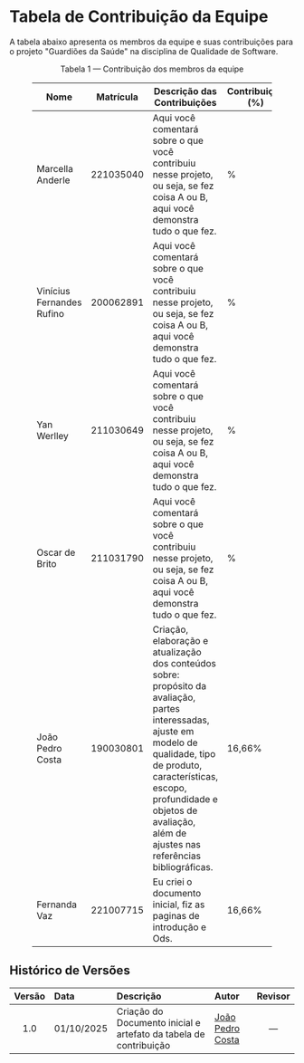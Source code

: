 # Tabela de Contribuição da Equipe

A tabela abaixo apresenta os membros da equipe e suas contribuições para o projeto "Guardiões da Saúde" na disciplina de Qualidade de Software.

<figure markdown>

<p style="text-align: center">Tabela 1 — Contribuição dos membros da equipe</p>

| Nome                  | Matrícula   | Descrição das Contribuições                                 | Contribuição (%)|
|-----------------------|-------------|-------------------------------------------------------------|-----------------|
| Marcella Anderle      | 221035040   |  Aqui você comentará sobre o que você contribuiu nesse projeto, ou seja, se fez coisa A ou B, aqui você demonstra tudo o que fez.                                                  |   %             |
| Vinícius Fernandes Rufino | 200062891   |  Aqui você comentará sobre o que você contribuiu nesse projeto, ou seja, se fez coisa A ou B, aqui você demonstra tudo o que fez.                                                          |   %             |
| Yan Werlley           | 211030649   |  Aqui você comentará sobre o que você contribuiu nesse projeto, ou seja, se fez coisa A ou B, aqui você demonstra tudo o que fez.                                                            |   %             |
| Oscar de Brito        | 211031790   |  Aqui você comentará sobre o que você contribuiu nesse projeto, ou seja, se fez coisa A ou B, aqui você demonstra tudo o que fez.                                                              |   %             |
| João Pedro Costa      | 190030801   |  Criação, elaboração e atualização dos conteúdos sobre: propósito da avaliação, partes interessadas, ajuste em modelo de qualidade, tipo de produto, características, escopo, profundidade e objetos de avaliação, além de ajustes nas referências bibliográficas.                                                              |   16,66%             |
| Fernanda Vaz          | 221007715   |  Eu criei o documento inicial, fiz as paginas de introdução e Ods.                                                            |      16,66%          |

<figcaption></figcaption>
</figure>

## Histórico de Versões

| Versão | Data       | Descrição                         | Autor                               | Revisor |
|:------:|:----------|:----------------------------------|:-------------------------------------|:-------:|
| 1.0    | 01/10/2025 | Criação do Documento inicial e artefato da tabela de contribuição | [João Pedro Costa](https://github.com/johnaopedro) |   —    |
